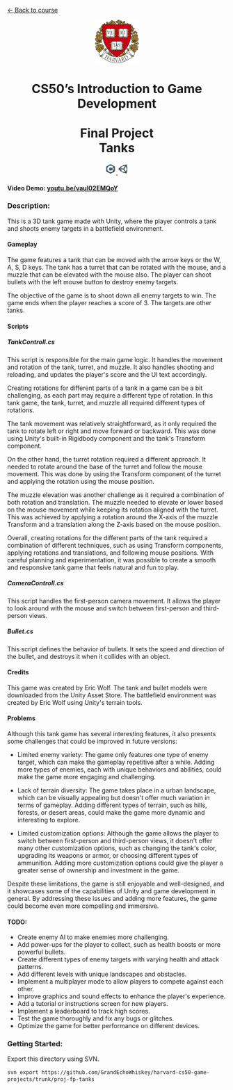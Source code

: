 [<- Back to course](../README.md)

<p align="center"><a href="https://cs50.harvard.edu/games/2018">
  <img src="https://github.com/GrandEchoWhiskey/grandechowhiskey/blob/main/icons/course/harvard100.png" /><br>
</a></p>
<h1 align="center">CS50’s Introduction to Game Development<br><br>Final Project<br>Tanks</h1>

<p align="center"><a href="#">
  <img src="https://github.com/GrandEchoWhiskey/grandechowhiskey/blob/main/icons/programming/csharp.png" />
  <img src="https://github.com/GrandEchoWhiskey/grandechowhiskey/blob/main/icons/programming/unity.png" />
</a></p>

#### Video Demo:  [youtu.be/vaul02EMQoY](https://youtu.be/aOEjU1noi4M)

### Description:
This is a 3D tank game made with Unity, where the player controls a tank and shoots enemy targets in a battlefield environment.

#### Gameplay
The game features a tank that can be moved with the arrow keys or the W, A, S, D keys. The tank has a turret that can be rotated with the mouse, and a muzzle that can be elevated with the mouse also. The player can shoot bullets with the left mouse button to destroy enemy targets.

The objective of the game is to shoot down all enemy targets to win. The game ends when the player reaches a score of 3. The targets are other tanks.

#### Scripts
##### TankControll.cs
This script is responsible for the main game logic. It handles the movement and rotation of the tank, turret, and muzzle. It also handles shooting and reloading, and updates the player's score and the UI text accordingly.

Creating rotations for different parts of a tank in a game can be a bit challenging, as each part may require a different type of rotation. In this tank game, the tank, turret, and muzzle all required different types of rotations.

The tank movement was relatively straightforward, as it only required the tank to rotate left or right and move forward or backward. This was done using Unity's built-in Rigidbody component and the tank's Transform component.

On the other hand, the turret rotation required a different approach. It needed to rotate around the base of the turret and follow the mouse movement. This was done by using the Transform component of the turret and applying the rotation using the mouse position.

The muzzle elevation was another challenge as it required a combination of both rotation and translation. The muzzle needed to elevate or lower based on the mouse movement while keeping its rotation aligned with the turret. This was achieved by applying a rotation around the X-axis of the muzzle Transform and a translation along the Z-axis based on the mouse position.

Overall, creating rotations for the different parts of the tank required a combination of different techniques, such as using Transform components, applying rotations and translations, and following mouse positions. With careful planning and experimentation, it was possible to create a smooth and responsive tank game that feels natural and fun to play.

##### CameraControll.cs
This script handles the first-person camera movement. It allows the player to look around with the mouse and switch between first-person and third-person views.

##### Bullet.cs
This script defines the behavior of bullets. It sets the speed and direction of the bullet, and destroys it when it collides with an object.

#### Credits
This game was created by Eric Wolf. The tank and bullet models were downloaded from the Unity Asset Store. The battlefield environment was created by Eric Wolf using Unity's terrain tools.

#### Problems
Although this tank game has several interesting features, it also presents some challenges that could be improved in future versions:

- Limited enemy variety: The game only features one type of enemy target, which can make the gameplay repetitive after a while. Adding more types of enemies, each with unique behaviors and abilities, could make the game more engaging and challenging.

- Lack of terrain diversity: The game takes place in a urban landscape, which can be visually appealing but doesn't offer much variation in terms of gameplay. Adding different types of terrain, such as hills, forests, or desert areas, could make the game more dynamic and interesting to explore.

- Limited customization options: Although the game allows the player to switch between first-person and third-person views, it doesn't offer many other customization options, such as changing the tank's color, upgrading its weapons or armor, or choosing different types of ammunition. Adding more customization options could give the player a greater sense of ownership and investment in the game.

Despite these limitations, the game is still enjoyable and well-designed, and it showcases some of the capabilities of Unity and game development in general. By addressing these issues and adding more features, the game could become even more compelling and immersive.

#### TODO:
- Create enemy AI to make enemies more challenging.
- Add power-ups for the player to collect, such as health boosts or more powerful bullets.
- Create different types of enemy targets with varying health and attack patterns.
- Add different levels with unique landscapes and obstacles.
- Implement a multiplayer mode to allow players to compete against each other.
- Improve graphics and sound effects to enhance the player's experience.
- Add a tutorial or instructions screen for new players.
- Implement a leaderboard to track high scores.
- Test the game thoroughly and fix any bugs or glitches.
- Optimize the game for better performance on different devices.

### Getting Started:
Export this directory using SVN.
```
svn export https://github.com/GrandEchoWhiskey/harvard-cs50-game-projects/trunk/proj-fp-tanks
```
